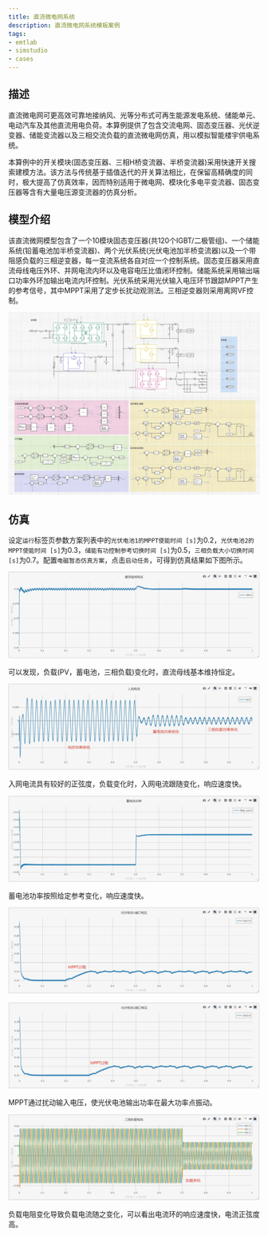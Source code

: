 ```yaml
---
title: 直流微电网系统
description: 直流微电网系统模板案例
tags:
- emtlab
- simstudio
- cases
---
```


## 描述
直流微电网可更高效可靠地接纳风、光等分布式可再生能源发电系统、储能单元、电动汽车及其他直流用电负荷。本算例提供了包含交流电网、固态变压器、光伏逆变器、储能变流器以及三相交流负载的直流微电网仿真，用以模拟智能楼宇供电系统。

本算例中的开关模块(固态变压器、三相H桥变流器、半桥变流器)采用快速开关搜索建模方法。该方法与传统基于插值迭代的开关算法相比，在保留高精确度的同时，极大提高了仿真效率，因而特别适用于微电网、模块化多电平变流器、固态变压器等含有大量电压源变流器的仿真分析。

## 模型介绍
该直流微网模型包含了一个10模块固态变压器(共120个IGBT/二极管组)、一个储能系统(铅蓄电池加半桥变流器)、两个光伏系统(光伏电池加半桥变流器)以及一个带阻感负载的三相逆变器，每一变流系统各自对应一个控制系统。固态变压器采用直流母线电压外环、并网电流内环以及电容电压比值闭环控制。储能系统采用输出端口功率外环加输出电流内环控制。光伏系统采用光伏输入电压环节跟踪MPPT产生的参考信号，其中MPPT采用了定步长扰动观测法。三相逆变器则采用离网VF控制。

![直流微网的仿真电路图](./topo.png "拓扑图")

## 仿真

设定`运行`标签页参数方案列表中的`光伏电池1的MPPT使能时间 [s]`为0.2，`光伏电池2的MPPT使能时间 [s]`为0.3，`储能有功控制参考切换时间 [s]`为0.5，`三相负载大小切换时间 [s]`为0.7。配置`电磁暂态仿真方案`，点击`启动任务`，可得到仿真结果如下图所示。

![直流母线电压](./DCGrid2.png "仿真结果图")

可以发现，负载(PV，蓄电池，三相负载)变化时，直流母线基本维持恒定。

![入网电流](./DCGrid3.png "仿真结果图")

入网电流具有较好的正弦度，负载变化时，入网电流跟随变化，响应速度快。

![蓄电池功率](./DCGrid4.png "仿真结果图")

蓄电池功率按照给定参考变化，响应速度快。

![光伏电池1输入电压](./DCGrid5.png "仿真结果图")

![光伏电池2输入电压](./DCGrid6.png "仿真结果图")

MPPT通过扰动输入电压，使光伏电池输出功率在最大功率点振动。

![三相负载电流](./DCGrid7.png "仿真结果图")

负载电阻变化导致负载电流随之变化，可以看出电流环的响应速度快，电流正弦度高。